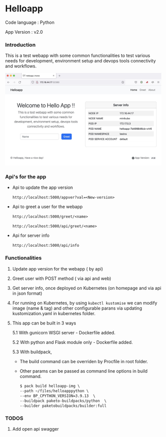 # Helloapp

Code language : Python

App Version : v2.0

### Introduction

This is a test webapp with some common functionalities to test various
needs for development, environment setup and devops tools connectivity
and workflows.

![helloapp snapshot](website/static/img/helloapppython.jpg "Helloapp Snapshot")

### Api's for the app

- Api to update the app version

  `http://localhost:5000/appver?val=<New-version>`

- Api to greet a user for the webapp

  `http://localhost:5000/greet/<name>`

  `http://localhost:5000/api/greet/<name>`

- Api for server info

  `http://localhost:5000/api/info`

### Functionalities

1. Update app version for the webapp ( by api)
2. Greet user with POST method ( via api and web)
3. Get server info, once deployed on Kubernetes (on homepage and via api in json format)
4. For running on Kubernetes, by using `kubectl kustomise` we can modify image (name & tag) and other configurable parans via updating kustomization.yaml in kubernetes folder.
5. This app can be built in 3 ways

   5.1 With gunicorn WSGI server - Dockerfile added.
   
   5.2 With python and Flask module only - Dockerfile added.
   
   5.3 With buildpack,

   - The build command can be overriden by Procfile in root folder.
   - Other params can be passed as command line options in build command.

     ```
     $ pack build helloapp-img \
     --path ~/files/helloapppython \
     --env BP_CPYTHON_VERSION=3.9.13  \
     --buildpack paketo-buildpacks/python  \
     --builder paketobuildpacks/builder:full
     ```

### TODOS

1. Add open api swagger
